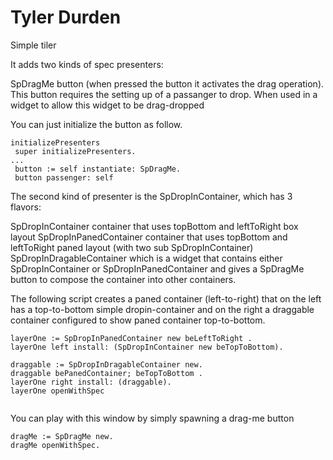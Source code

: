 # Tyler Durden
Simple tiler 

It adds two kinds of spec presenters: 

SpDragMe button (when pressed the button it activates the drag operation). 
This button requires the setting up of a passanger to drop. 
When used in a widget to allow this widget to be drag-dropped

You can just initialize the button as follow. 
```
initializePresenters
 super initializePresenters.
...
 button := self instantiate: SpDragMe.
 button passenger: self
```

The second kind of presenter is the SpDropInContainer, which has 3 flavors: 

  SpDropInContainer container that uses topBottom and leftToRight box layout 
  SpDropInPanedContainer container that uses topBottom and leftToRight paned layout (with two sub SpDropInContainer)
  SpDropInDragableContainer which is a widget that contains either SpDropInContainer or SpDropInPanedContainer and gives a SpDragMe button to compose the container into other containers.
  

The following script creates a paned container (left-to-right) that on the left has a top-to-bottom simple dropin-container and on the right a draggable container configured to show paned container top-to-bottom. 

  
```
layerOne := SpDropInPanedContainer new beLeftToRight .
layerOne left install: (SpDropInContainer new beTopToBottom).

draggable := SpDropInDragableContainer new.
draggable bePanedContainer; beTopToBottom .
layerOne right install: (draggable).
layerOne openWithSpec
   
```

You can play with this window by simply spawning a drag-me button

```
dragMe := SpDragMe new.
dragMe openWithSpec. 
```




